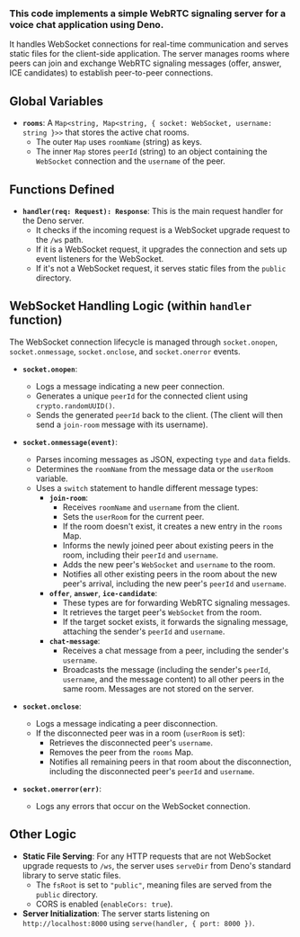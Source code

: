 ### This code implements a simple WebRTC signaling server for a voice chat application using Deno.

It handles WebSocket connections for real-time communication and serves static files for the client-side application. The server manages rooms where peers can join and exchange WebRTC signaling messages (offer, answer, ICE candidates) to establish peer-to-peer connections.

## Global Variables
*   **`rooms`**: A `Map<string, Map<string, { socket: WebSocket, username: string }>>` that stores the active chat rooms.
    *   The outer `Map` uses `roomName` (string) as keys.
    *   The inner `Map` stores `peerId` (string) to an object containing the `WebSocket` connection and the `username` of the peer.

## Functions Defined
*   **`handler(req: Request): Response`**: This is the main request handler for the Deno server.
    *   It checks if the incoming request is a WebSocket upgrade request to the `/ws` path.
    *   If it is a WebSocket request, it upgrades the connection and sets up event listeners for the WebSocket.
    *   If it's not a WebSocket request, it serves static files from the `public` directory.

## WebSocket Handling Logic (within `handler` function)
The WebSocket connection lifecycle is managed through `socket.onopen`, `socket.onmessage`, `socket.onclose`, and `socket.onerror` events.

*   **`socket.onopen`**:
    *   Logs a message indicating a new peer connection.
    *   Generates a unique `peerId` for the connected client using `crypto.randomUUID()`.
    *   Sends the generated `peerId` back to the client. (The client will then send a `join-room` message with its username).

*   **`socket.onmessage(event)`**:
    *   Parses incoming messages as JSON, expecting `type` and `data` fields.
    *   Determines the `roomName` from the message data or the `userRoom` variable.
    *   Uses a `switch` statement to handle different message types:
        *   **`join-room`**:
            *   Receives `roomName` and `username` from the client.
            *   Sets the `userRoom` for the current peer.
            *   If the room doesn't exist, it creates a new entry in the `rooms` Map.
            *   Informs the newly joined peer about existing peers in the room, including their `peerId` and `username`.
            *   Adds the new peer's `WebSocket` and `username` to the room.
            *   Notifies all other existing peers in the room about the new peer's arrival, including the new peer's `peerId` and `username`.
        *   **`offer`**, **`answer`**, **`ice-candidate`**:
            *   These types are for forwarding WebRTC signaling messages.
            *   It retrieves the target peer's `WebSocket` from the room.
            *   If the target socket exists, it forwards the signaling message, attaching the sender's `peerId` and `username`.
        *   **`chat-message`**:
            *   Receives a chat message from a peer, including the sender's `username`.
            *   Broadcasts the message (including the sender's `peerId`, `username`, and the message content) to all other peers in the same room. Messages are not stored on the server.

*   **`socket.onclose`**:
    *   Logs a message indicating a peer disconnection.
    *   If the disconnected peer was in a room (`userRoom` is set):
        *   Retrieves the disconnected peer's `username`.
        *   Removes the peer from the `rooms` Map.
        *   Notifies all remaining peers in that room about the disconnection, including the disconnected peer's `peerId` and `username`.

*   **`socket.onerror(err)`**:
    *   Logs any errors that occur on the WebSocket connection.

## Other Logic
*   **Static File Serving**: For any HTTP requests that are not WebSocket upgrade requests to `/ws`, the server uses `serveDir` from Deno's standard library to serve static files.
    *   The `fsRoot` is set to `"public"`, meaning files are served from the `public` directory.
    *   CORS is enabled (`enableCors: true`).
*   **Server Initialization**: The server starts listening on `http://localhost:8000` using `serve(handler, { port: 8000 })`.